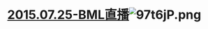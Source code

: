  # [2015.07.25-BML直播](http://www.bilibili.com/html/BML2015-live.html )![97t6jP.png](https://s1.ax1x.com/2018/03/21/97t6jP.png)